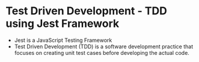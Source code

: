 # Test Driven Development - TDD using Jest Framework
* Jest is a JavaScript Testing Framework
* Test Driven Development (TDD) is a software development practice that focuses on creating unit test cases before developing the actual code.
